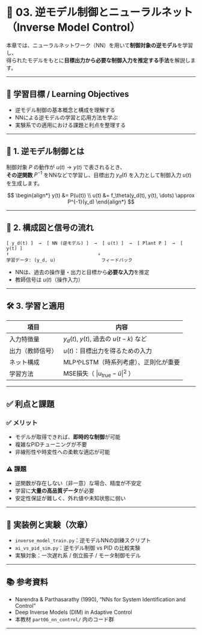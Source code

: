 # 🔁 03. 逆モデル制御とニューラルネット（Inverse Model Control）

本章では、ニューラルネットワーク（NN）を用いて**制御対象の逆モデル**を学習し、  
得られたモデルをもとに**目標出力から必要な制御入力を推定する手法**を解説します。

---

## 🎯 学習目標 / Learning Objectives

- 逆モデル制御の基本概念と構成を理解する  
- NNによる逆モデルの学習と応用方法を学ぶ  
- 実験系での適用における課題と利点を整理する

---

## 🔄 1. 逆モデル制御とは

制御対象 $P$ の動作が $u(t) \rightarrow y(t)$ で表されるとき、  
**その逆関数** $P^{-1}$ をNNなどで学習し、目標出力 $y_d(t)$ を入力として制御入力 $u(t)$ を生成します。

$$
\begin{align*}
y(t) &= P(u(t)) \\
u(t) &= f_\theta(y_d(t), y(t), \dots) \approx P^{-1}(y_d)
\end{align*}
$$

---

## 🧠 2. 構成図と信号の流れ
```
[ y_d(t) ]  →  [ NN (逆モデル) ]  →  [ u(t) ]  →  [ Plant P ]  →  [ y(t) ]
↑                                 ↓
学習データ: (y_d, u)                 フィードバック
```
- NNは、過去の操作量・出力と目標から**必要な入力**を推定
- 教師信号は $u(t)$（操作入力）

---

## 🛠️ 3. 学習と適用

| 項目             | 内容                                           |
|------------------|------------------------------------------------|
| 入力特徴量       | $y_d(t)$, $y(t)$, 過去の $u(t-k)$ など          |
| 出力（教師信号） | $u(t)$：目標出力を得るための入力               |
| ネット構成       | MLPやLSTM（時系列考慮）、正則化が重要           |
| 学習方法         | MSE損失（ $\|u_{\text{true}} - \hat{u}\|^2$ ）    |

---

## ✅ 利点と課題

### ✅ メリット

- モデルが取得できれば、**即時的な制御**が可能  
- 複雑なPIDチューニングが不要  
- 非線形性や時変性への柔軟な適応が可能

### ⚠️ 課題

- 逆関数が存在しない（非一意）な場合、精度が不安定  
- 学習に**大量の高品質データ**が必要  
- 安定性保証が難しく、外れ値や未知状態に弱い

---

## 🧪 実装例と実験（次章）

- `inverse_model_train.py`：逆モデルNNの訓練スクリプト  
- `ai_vs_pid_sim.py`：逆モデル制御 vs PID の比較実験  
- 実験対象：一次遅れ系 / 倒立振子 / モータ制御モデル

---

## 📚 参考資料

- Narendra & Parthasarathy (1990), “NNs for System Identification and Control”  
- Deep Inverse Models (DIM) in Adaptive Control  
- 本教材 `part06_nn_control/` 内のコード群

---

